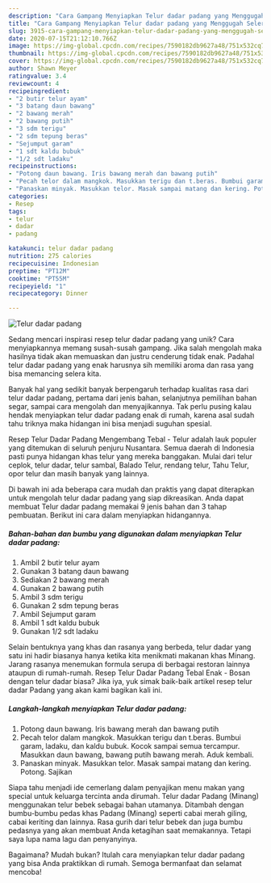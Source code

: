 ```yaml
---
description: "Cara Gampang Menyiapkan Telur dadar padang yang Menggugah Selera"
title: "Cara Gampang Menyiapkan Telur dadar padang yang Menggugah Selera"
slug: 3915-cara-gampang-menyiapkan-telur-dadar-padang-yang-menggugah-selera
date: 2020-07-15T21:12:10.766Z
image: https://img-global.cpcdn.com/recipes/7590182db9627a48/751x532cq70/telur-dadar-padang-foto-resep-utama.jpg
thumbnail: https://img-global.cpcdn.com/recipes/7590182db9627a48/751x532cq70/telur-dadar-padang-foto-resep-utama.jpg
cover: https://img-global.cpcdn.com/recipes/7590182db9627a48/751x532cq70/telur-dadar-padang-foto-resep-utama.jpg
author: Shawn Meyer
ratingvalue: 3.4
reviewcount: 4
recipeingredient:
- "2 butir telur ayam"
- "3 batang daun bawang"
- "2 bawang merah"
- "2 bawang putih"
- "3 sdm terigu"
- "2 sdm tepung beras"
- "Sejumput garam"
- "1 sdt kaldu bubuk"
- "1/2 sdt ladaku"
recipeinstructions:
- "Potong daun bawang. Iris bawang merah dan bawang putih"
- "Pecah telor dalam mangkok. Masukkan terigu dan t.beras. Bumbui garam, ladaku, dan kaldu bubuk. Kocok sampai semua tercampur. Masukkan daun bawang, bawang putih bawang merah. Aduk kembali."
- "Panaskan minyak. Masukkan telor. Masak sampai matang dan kering. Potong. Sajikan"
categories:
- Resep
tags:
- telur
- dadar
- padang

katakunci: telur dadar padang 
nutrition: 275 calories
recipecuisine: Indonesian
preptime: "PT12M"
cooktime: "PT55M"
recipeyield: "1"
recipecategory: Dinner

---
```



![Telur dadar padang](https://img-global.cpcdn.com/recipes/7590182db9627a48/751x532cq70/telur-dadar-padang-foto-resep-utama.jpg)

Sedang mencari inspirasi resep telur dadar padang yang unik? Cara menyiapkannya memang susah-susah gampang. Jika salah mengolah maka hasilnya tidak akan memuaskan dan justru cenderung tidak enak. Padahal telur dadar padang yang enak harusnya sih memiliki aroma dan rasa yang bisa memancing selera kita.

Banyak hal yang sedikit banyak berpengaruh terhadap kualitas rasa dari telur dadar padang, pertama dari jenis bahan, selanjutnya pemilihan bahan segar, sampai cara mengolah dan menyajikannya. Tak perlu pusing kalau hendak menyiapkan telur dadar padang enak di rumah, karena asal sudah tahu triknya maka hidangan ini bisa menjadi suguhan spesial.

Resep Telur Dadar Padang Mengembang Tebal - Telur adalah lauk populer yang ditemukan di seluruh penjuru Nusantara. Semua daerah di Indonesia pasti punya hidangan khas telur yang mereka banggakan. Mulai dari telur ceplok, telur dadar, telur sambal, Balado Telur, rendang telur, Tahu Telur, opor telur dan masih banyak yang lainnya.


Di bawah ini ada beberapa cara mudah dan praktis yang dapat diterapkan untuk mengolah telur dadar padang yang siap dikreasikan. Anda dapat membuat Telur dadar padang memakai 9 jenis bahan dan 3 tahap pembuatan. Berikut ini cara dalam menyiapkan hidangannya.

<!--inarticleads1-->

##### Bahan-bahan dan bumbu yang digunakan dalam menyiapkan Telur dadar padang:

1. Ambil 2 butir telur ayam
1. Gunakan 3 batang daun bawang
1. Sediakan 2 bawang merah
1. Gunakan 2 bawang putih
1. Ambil 3 sdm terigu
1. Gunakan 2 sdm tepung beras
1. Ambil Sejumput garam
1. Ambil 1 sdt kaldu bubuk
1. Gunakan 1/2 sdt ladaku


Selain bentuknya yang khas dan rasanya yang berbeda, telur dadar yang satu ini hadir biasanya hanya ketika kita menikmati makanan khas Minang. Jarang rasanya menemukan formula serupa di berbagai restoran lainnya ataupun di rumah-rumah. Resep Telur Dadar Padang Tebal Enak - Bosan dengan telur dadar biasa? Jika iya, yuk simak baik-baik artikel resep telur dadar Padang yang akan kami bagikan kali ini. 

<!--inarticleads2-->

##### Langkah-langkah menyiapkan Telur dadar padang:

1. Potong daun bawang. Iris bawang merah dan bawang putih
1. Pecah telor dalam mangkok. Masukkan terigu dan t.beras. Bumbui garam, ladaku, dan kaldu bubuk. Kocok sampai semua tercampur. Masukkan daun bawang, bawang putih bawang merah. Aduk kembali.
1. Panaskan minyak. Masukkan telor. Masak sampai matang dan kering. Potong. Sajikan


Siapa tahu menjadi ide cemerlang dalam penyajikan menu makan yang special untuk keluarga tercinta anda dirumah. Telur dadar Padang (Minang) menggunakan telur bebek sebagai bahan utamanya. Ditambah dengan bumbu-bumbu pedas khas Padang (Minang) seperti cabai merah giling, cabai keriting dan lainnya. Rasa gurih dari telur bebek dan juga bumbu pedasnya yang akan membuat Anda ketagihan saat memakannya. Tetapi saya lupa nama lagu dan penyanyinya. 

Bagaimana? Mudah bukan? Itulah cara menyiapkan telur dadar padang yang bisa Anda praktikkan di rumah. Semoga bermanfaat dan selamat mencoba!
